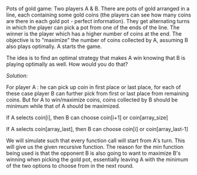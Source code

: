Pots of gold game: Two players A & B. There are pots of gold arranged in a line, each containing some gold coins (the players can see how many coins are there in each gold pot - perfect information). They get alternating turns in which the player can pick a pot from one of the ends of the line. The winner is the player which has a higher number of coins at the end. The objective is to "maximize" the number of coins collected by A, assuming B also plays optimally. A starts the game. 

The idea is to find an optimal strategy that makes A win knowing that B is playing optimally as well. How would you do that?

*Solution:*

For player A : he can pick up coin in first place or last place, for each of these case player B can further pick from first or last place from remaining coins. But for A to win/maximize coins, coins collected by B should be minimum while that of A should be maximized. 

If A selects coin[i], then B can choose coin[i+1] or coin[array_size] 

If A selects coin[array_last], then B can choose coin[i] or coin[array_last-1] 

We will simulate such that every function call will start from A's turn. This will give us the given recursive function. The reason for the min function being used is that the opponent B is also going to want to maximize B's winning when picking the gold pot, essentially leaving A with 
the minimum of the two options to choose from in the next round.